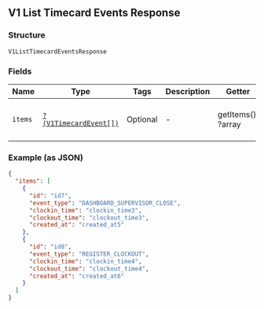 ## V1 List Timecard Events Response

### Structure

`V1ListTimecardEventsResponse`

### Fields

| Name | Type | Tags | Description | Getter | Setter |
|  --- | --- | --- | --- | --- | --- |
| `items` | [`?(V1TimecardEvent[])`](/doc/models/v1-timecard-event.md) | Optional | -  | getItems(): ?array | setItems(?array items): void |

### Example (as JSON)

```json
{
  "items": [
    {
      "id": "id7",
      "event_type": "DASHBOARD_SUPERVISOR_CLOSE",
      "clockin_time": "clockin_time3",
      "clockout_time": "clockout_time3",
      "created_at": "created_at5"
    },
    {
      "id": "id8",
      "event_type": "REGISTER_CLOCKOUT",
      "clockin_time": "clockin_time4",
      "clockout_time": "clockout_time4",
      "created_at": "created_at6"
    }
  ]
}
```

